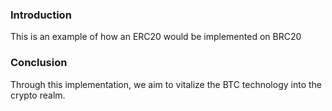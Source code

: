 ### Introduction

This is an example of how an ERC20 would be implemented on BRC20


### Conclusion

Through this implementation, we aim to vitalize the BTC technology into the crypto realm.
